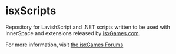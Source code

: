 isxScripts
======
Repository for LavishScript and .NET scripts written to be used with InnerSpace and extensions released by [isxGames.com](http://www.isxgames.com).

For more information, visit [the isxGames Forums](http://www.isxgames.com/f)
